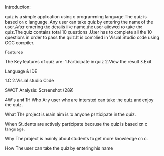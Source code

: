Introduction:

quiz is a simple application using c programming language.The quiz is based on c language .Any user can take quiz by entering the name of the user.After entering the details like name,the user allowed to take the quiz.The quiz contains total 10 questions .User has to complete all the 10 questions in order to pass the quiz.It is complied in Visual Studio code using GCC compiler.

Features

The Key features of quiz are: 1.Participate in quiz 2.View the result 3.Exit

Language & IDE

1.C
2.Visual studio Code

SWOT Analysis:
Screenshot (289)

4W's and 1H
Who
Any user who are intersted can take the quiz and enjoy the quiz.

What
The project is main aim is to anyone participate in the quiz.

When
Students are actively participate because the quiz is based on c language.

Why
The project is mainly about students to get more knowledge on c.

How
The user can take the quiz by entering his name